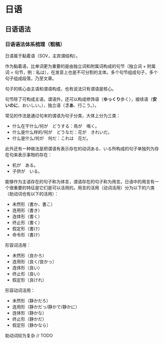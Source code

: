 # 日语
## 日语语法
### 日语语法体系梳理（粗稿）
日语属于黏着语（SOV，主宾谓结构）。

作为黏着语，比单词更为重要的是由独立词和附属词构成的句节（独立词 + 附属词 = 句节，例：私は），在发音上也是不可分割的主体。多个句节组成句子，多个句子组成段落，乃至文章。

句子的核心由主语和谓语构成，也有说法只有谓语是核心。

句节除了可构成主语，谓语外，还可以构成修饰语（**ゆっくり**歩く），接续语（**安いのに**、おいしい。），独立语（**さあ**、行こう。）。

常见的作法是通过句末的谓语为句子分类，大体上分为三类：
- 什么在干什么/何が　どうする：鳥が　鳴く。
- 什么是什么样的/何が　どうなだ：花が　きれいだ。
- 什么是什么/何が　何だ：これは　花だ。

此外还有一种做法是把谓语有表示存在的动词ある、いる所构成的句子单独列为存在句来表示事物的存在：
- 机が　ある。
- 子供が　いる。

能够作为主语存在的句子称为体言，谓语存在的句子称为用言。日语中的用言有一个很重要的特征是它们是可以活用的。用言的活用（动词活用）分为以下的六类（助动词也有以下的活用）：
- 未然形（書か、書こ）
- 连用形（書き）
- 连体形（書く）
- 终止形（書く）
- 假定形（書け）
- 命令形（書け）

形容词活用：
- 未然形（良かろ）
- 连用形（良く/良かっ）
- 连体形（良い）
- 终止形（良い）
- 假定形（良けれ）

形容动词活用：
- 未然形（静かだろ）
- 连用形（静かだっ/静かで/静かに）
- 连体形（静かな）
- 终止形（静かだ）
- 假定形（静かなら）

助动词较为复杂 // TODO


